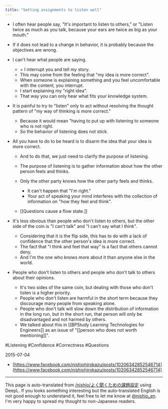 ```yaml
---
title: "Setting assignments to listen well"
---
```


- I often hear people say, "It's important to listen to others," or "Listen twice as much as you talk, because your ears are twice as big as your mouth."
- If it does not lead to a change in behavior, it is probably because the objectives are wrong.
- I can't hear what people are saying.
    - = I interrupt you and tell my story.
    - This may come from the feeling that "my idea is more correct".
    - When someone is explaining something and you feel uncomfortable with the content, you interrupt.
    - I start explaining my "right idea".
    - That way you can only hear what fits your knowledge system.
- It is painful to try to "listen" only to act without resolving the thought pattern of "my way of thinking is more correct."
    - Because it would mean "having to put up with listening to someone who is not right.
    - So the behavior of listening does not stick.
- All you have to do to be heard is to disarm the idea that your idea is more correct.
    - And to do that, we just need to clarify the purpose of listening.
    - The purpose of listening is to gather information about how the other person feels and thinks.
    - Only the other party knows how the other party feels and thinks.
        - It can't happen that "I'm right."
        - Your act of speaking your mind interferes with the collection of information on "how they feel and think".

    - [[Questions cause a flow state.]]

- It's less obvious than people who don't listen to others, but the other side of the coin is "I can't talk" and "I can't say what I think".
    - Considering that it is the flip side, this has to do with a lack of confidence that the other person's idea is more correct.
    - The fact that "I think and feel that way" is a fact that others cannot deny.
    - And I'm the one who knows more about it than anyone else in the world.

- People who don't listen to others and people who don't talk to others about their opinions.
    - It's two sides of the same coin, but dealing with those who don't listen is a higher priority.
    - People who don't listen are harmful in the short term because they discourage many people from speaking alone.
    - People who don't talk will slow down the distribution of information in the long run, but in the short run, that person will only be disadvantaged and not harmed by others.
    - We talked about this in [[BPStudy Learning Technologies for Engineers]] as an issue of "[[person who does not worth mentioning]]".

#Listening #Confidence #Correctness #Questions

2015-07-04
- [https://www.facebook.com/nishiohirokazu/posts/10206342852546714](https://www.facebook.com/nishiohirokazu/posts/10206342852546714)
---
This page is auto-translated from [/nishio/よく聞くための課題設定](https://scrapbox.io/nishio/よく聞くための課題設定) using DeepL. If you looks something interesting but the auto-translated English is not good enough to understand it, feel free to let me know at [@nishio_en](https://twitter.com/nishio_en). I'm very happy to spread my thought to non-Japanese readers.
